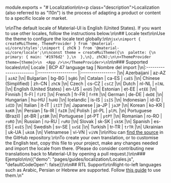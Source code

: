 module.exports = "# Localization\n\n<p class=\"description\">Localization (also referred to as \"l10n\") is the process of adapting a product or content to a specific locale or market.</p>\n\nThe default locale of Material-UI is English (United States). If you want to use other locales, follow the instructions below.\n\n## Locale text\n\nUse the theme to configure the locale text globally:\n\n```jsx\nimport { createMuiTheme, ThemeProvider } from '@material-ui/core/styles';\nimport { zhCN } from '@material-ui/core/locale';\n\nconst theme = createMuiTheme({\n  palette: {\n    primary: { main: '#1976d2' },\n  },\n}, zhCN);\n\n<ThemeProvider theme={theme}>\n  <App />\n</ThemeProvider>\n```\n\n### Supported locales\n\n| Locale                  | BCP 47 language tag | Nombre del import |\n|:----------------------- |:------------------- |:----------------- |\n| Azerbaijani             | az-AZ               | `azAZ`            |\n| Bulgarian               | bg-BG               | `bgBG`            |\n| Catalan                 | ca-ES               | `caES`            |\n| Chinese (Simplified)    | zh-CN               | `zhCN`            |\n| Czech                   | cs-CZ               | `csCZ`            |\n| Dutch                   | nl-NL               | `nlNL`            |\n| English (United States) | en-US               | `enUS`            |\n| Estonian                | et-EE               | `etEE`            |\n| Finnish                 | fi-FI               | `fiFI`            |\n| French                  | fr-FR               | `frFR`            |\n| German                  | de-DE               | `deDE`            |\n| Hungarian               | hu-HU               | `huHU`            |\n| Icelandic               | is-IS               | `isIS`            |\n| Indonesian              | id-ID               | `idID`            |\n| Italian                 | it-IT               | `itIT`            |\n| Japanese                | ja-JP               | `jaJP`            |\n| Korean                  | ko-KR               | `koKR`            |\n| Persian                 | fa-IR               | `faIR`            |\n| Polish                  | pl-PL               | `plPL`            |\n| Portuguese (Brazil)     | pt-BR               | `ptBR`            |\n| Portuguese              | pt-PT               | `ptPT`            |\n| Romanian                | ro-RO               | `roRO`            |\n| Russian                 | ru-RU               | `ruRU`            |\n| Slovak                  | sk-SK               | `skSK`            |\n| Spanish                 | es-ES               | `esES`            |\n| Swedish                 | sv-SE               | `svSE`            |\n| Turkish                 | tr-TR               | `trTR`            |\n| Ukrainian               | uk-UA               | `ukUA`            |\n| Vietnamese              | vi-VN               | `viVN`            |\n\nYou can [find the source](https://github.com/Foso/material-ui/blob/master/packages/material-ui/src/locale/index.js) in the GitHub repository.\n\nTo create your own translation, or to customise the English text, copy this file to your project, make any changes needed and import the locale from there. (Please do consider contributing new translations back to Material-UI by opening a pull request.)\n\n### Ejemplo\n\n{{\"demo\": \"pages/guides/localization/Locales.js\", \"defaultCodeOpen\": false}}\n\n## RTL Support\n\nRight-to-left languages such as Arabic, Persian or Hebrew are supported. Follow [this guide](/guides/right-to-left/) to use them.\n"